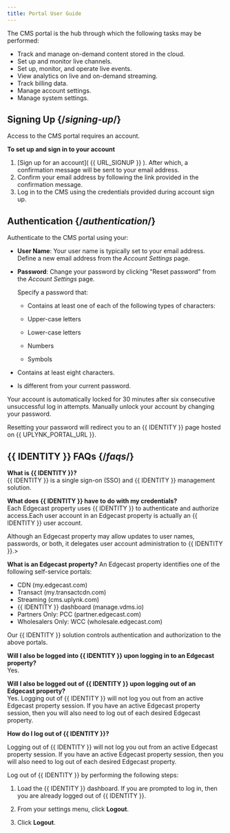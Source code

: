 ```yaml
---
title: Portal User Guide
---
```


The CMS portal is the hub through which the following tasks may be performed:

-   Track and manage on-demand content stored in the cloud.
-   Set up and monitor live channels.
-   Set up, monitor, and operate live events.
-   View analytics on live and on-demand streaming.
-   Track billing data.
-   Manage account settings.
-   Manage system settings.

## Signing Up  {/*signing-up*/}

Access to the CMS portal requires an account.

**To set up and sign in to your account**

1. [Sign up for an account]( {{ URL_SIGNUP }} ). After which, a confirmation message will be sent to your email address.
2. Confirm your email address by following the link provided in the confirmation message.
3. Log in to the CMS using the credentials provided during account sign up.

## Authentication  {/*authentication*/}

Authenticate to the CMS portal using your:

-   **User Name**: Your user name is typically set to your email address. Define a new email address from the *Account Settings* page.
-   **Password**: Change your password by clicking "Reset password" from the *Account Settings* page.

    Specify a password that:
    - Contains at least one of each of the following types of characters:
    - Upper-case letters

    - Lower-case letters

    - Numbers

    - Symbols

- Contains at least eight characters.
- Is different from your current password.


<Callout type="info">Your account is automatically locked for 30 minutes after six consecutive unsuccessful log in attempts. Manually unlock your account by changing your password.</Callout>

<Callout type="info">Resetting your password will redirect you to an {{ IDENTITY }} page hosted on {{ UPLYNK_PORTAL_URL }}.</Callout>

## {{ IDENTITY }} FAQs  {/*faqs*/}

**What is {{ IDENTITY }}?**<br />{{ IDENTITY }} is a single sign-on (SSO) and {{ IDENTITY }} management solution.

**What does {{ IDENTITY }} have to do with my credentials?**<br />Each Edgecast property uses {{ IDENTITY }} to authenticate and authorize access.Each user account in an Edgecast property is actually an {{ IDENTITY }} user account.

<Callout type="info">Although an Edgecast property may allow updates to user names, passwords, or both, it delegates user account administration to {{ IDENTITY }}.></Callout>

**What is an Edgecast property?** <!-- Liran: what about these links? What about "edgecast property"?-->
An Edgecast property identifies one of the following self-service portals:
<!-- Julie add links after figure out how to link a constant-->
- CDN (my.edgecast.com)
- Transact (my.transactcdn.com)
- Streaming (cms.uplynk.com)
- {{ IDENTITY }} dashboard (manage.vdms.io)
- Partners Only: PCC (partner.edgecast.com)
- Wholesalers Only: WCC (wholesale.edgecast.com)

<Callout type="info">Our {{ IDENTITY }} solution controls authentication and authorization to the above portals.</Callout>

**Will I also be logged into {{ IDENTITY }} upon logging in to an Edgecast property?** <br />Yes.

**Will I also be logged out of {{ IDENTITY }} upon logging out of an Edgecast property?**<br />Yes. Logging out of {{ IDENTITY }} will not log you out from an active Edgecast property session. If you have an active Edgecast property session, then you will also need to log out of each desired Edgecast property.

**How do I log out of {{ IDENTITY }}?**

<Callout type="info">Logging out of {{ IDENTITY }} will not log you out from an active Edgecast property session. If you have an active Edgecast property session, then you will also need to log out of each desired Edgecast property.</Callout>

Log out of {{ IDENTITY }} by performing the following steps:

1. Load the {{ IDENTITY }} dashboard.
    <Callout type="info">If you are prompted to log in, then you are already logged out of {{ IDENTITY }}.</Callout>

2. From your settings menu, click **Logout**.

3. Click **Logout**.
